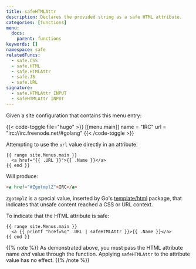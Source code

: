 ```yaml
---
title: safeHTMLAttr
description: Declares the provided string as a safe HTML attribute.
categories: [functions]
menu:
  docs:
    parent: functions
keywords: []
namespace: safe
relatedFuncs:
  - safe.CSS
  - safe.HTML
  - safe.HTMLAttr
  - safe.JS
  - safe.URL
signature:
  - safe.HTMLAttr INPUT
  - safeHTMLAttr INPUT
---
```


Given a site configuration that contains this menu entry:

{{< code-toggle file="hugo" >}}
[[menu.main]]
  name = "IRC"
  url = "irc://irc.freenode.net/#golang"
{{< /code-toggle >}}

Attempting to use the `url` value directly in an attribute:

```go-html-template
{{ range site.Menus.main }}
  <a href="{{ .URL }}">{{ .Name }}</a>
{{ end }}
``` 

Will produce:

```html
<a href="#ZgotmplZ">IRC</a>
```

`ZgotmplZ` is a special value, inserted by Go's [template/html] package, that indicates that unsafe content reached a CSS or URL context.

To indicate that the HTML attribute is safe:

```go-html-template
{{ range site.Menus.main }}
  <a {{ printf "href=%q" .URL | safeHTMLAttr }}>{{ .Name }}</a>
{{ end }}
```

{{% note %}}
As demonstrated above, you must pass the HTML attribute name _and_ value through the function. Applying `safeHTMLAttr` to the attribute value has no effect.
{{% /note %}}

[template/html]: https://pkg.go.dev/html/template
